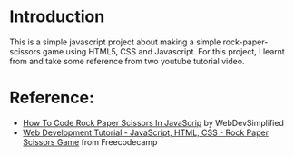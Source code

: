 # Introduction

This is a simple javascript project about making a simple rock-paper-scissors game using HTML5, CSS and Javascript. For this project, I learnt from and take some reference from two youtube tutorial video.

# Reference:
- <a href="https://www.youtube.com/watch?v=1yS-JV4fWqY">How To Code Rock Paper Scissors In JavaScrip</a> by WebDevSimplified
- <a href="https://www.youtube.com/watch?v=jaVNP3nIAv0">Web Development Tutorial - JavaScript, HTML, CSS - Rock Paper Scissors Game</a> from Freecodecamp
